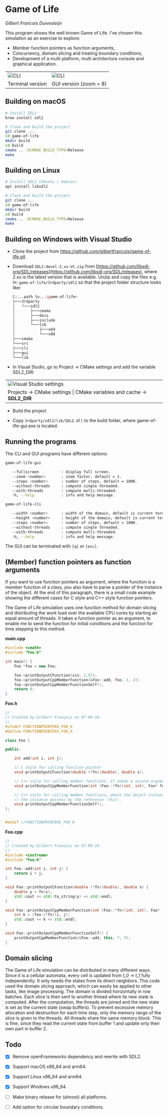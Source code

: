 # Game of Life
_Gilbert Francois Duivesteijn_

This program shows the well known Game of Life. I've chosen this simulation as an exercise to explore:

* Member function pointers as function arguments,
* Concurrency, domain slicing and treating boundary conditions,
* Development of a multi platform, multi architecture console and graphical application.



|                                            |                                                  |
| ------------------------------------------ | ------------------------------------------------ |
| ![CLI](./assets/images/screenshot_cli.png) | ![CLI](./assets/images/screenshot_gui_zoom8.png) |
| Terminal version                           | GUI version (zoom = 8)                           |



## Building on macOS

```sh
# Install SDL2
brew install sdl2

# Clone and build the project
git clone ...
cd game-of-life
mkdir build
cd build
cmake .. -DCMAKE_BUILD_TYPE=Release
make

```



## Building on Linux

```sh
# Install SDL2 (Ubuntu / Debian)
apt install libsdl2

# Clone and build the project
git clone ...
cd game-of-life
mkdir build
cd build
cmake .. -DCMAKE_BUILD_TYPE=Release
make
```



## Building on Windows with Visual Studio

- Clone the project from https://github.com/gilbertfrancois/game-of-life.git
- Download `SDL2-devel-2.xx-VC.zip` from [https://github.com/libsdl-org/SDL/releases](https://github.com/libsdl-org/SDL/releases), where 2.xx is the latest version that is available.  Unzip and copy the files e.g. in: `game-of-life/3rdparty/sdl2` so that the project folder structure looks like:

	```sh
	C:...path to...\game-of-life>
	├───3rdparty
	│   └───sdl2
	│       ├───cmake
	│       ├───docs
	│       ├───include
	│       └───lib
	│           ├───x64
	│           └───x86
	├───cmake
	└───src
    ├───cli
    ├───gui
    └───lib
	```

- In Visual Studio, go to Project -> CMake settings and add the variable SDL2_DIR:

|                                                              |
| ------------------------------------------------------------ |
| ![Visual Studio settings](./assets/images/vs2022_cmake_settings.png) |
| Projects -> CMake settings \| CMake variables and cache -> **SDL2_DIR <path>** |

- Build the project

- Copy `3rdparty/sdl2/lib/SDL2.dll` to the build folder, where game-of-life-gui.exe is located.



## Running the programs

The CLI and GUI programs have different options:

```sh
game-of-life-gui

   --fullscreen          : display full screen.
   --zoom <number>       : zoom factor, default = 1.
   --steps <number>      : number of steps, default = 1000.
   --without-threads     : compute single threaded.
   --with-threads        : compute multi-threaded.
   -h, --help            : info and help message.
```

```sh
game-of-life-cli

   --width <number>      : width of the domain, default is current terminal width.
   --height <number>     : height of the domain, default is current terminal height.
   --steps <number>      : number of steps, default = 1000.
   --without-threads     : compute single threaded.
   --with-threads        : compute multi-threaded.
   -h, --help            : info and help message.
```

The GUI can be terminated with `[q]` or `[esc]`.



## (Member) function pointers as function arguments

If you want to use function pointers as argument, where the function is a member function of a class, you also have to parse a pointer of the instance of the object. At the end of this paragraph, there is a small code example showing the different cases for C style and C++ style function pointers.

The Game of Life simulation uses one function method for domain slicing and distributing the work load over the available CPU cores by starting an equal amount of threads. It takes a function pointer as an argument, to enable me to send the function for initial conditions and the function for time stepping to this method.



**main.cpp**

```c++
#include <cmath>
#include "Foo.h"

int main() {
    Foo *foo = new Foo;

    foo->printOutputCFunction(sin, 1.57);
    foo->printOutputCppMemberFunction(&Foo::add, foo, 1, 2);
    foo->printOutputCppMemberFunctionSelf();
    return 0;
}
```

**Foo.h**
```c++
//
// Created by Gilbert François on 07-09-16.
//
#ifndef FUNCTIONPOINTERS_FOO_H
#define FUNCTIONPOINTERS_FOO_H

class Foo {

public:

    int add(int i, int j);

    // C style for calling function pointer
    void printOutputCFunction(double (*fn)(double), double x);

    // C++ style for calling member functions. It needs a second argument for the reference to the instance
    void printOutputCppMemberFunction(int (Foo::*fn)(int, int), Foo* foo, int i, int j);

    // C++ style for calling member functions, where the object instance calls one of its own functions and providing
    // the instance pointer by the reference 'this'.
    void printOutputCppMemberFunctionSelf();
};


#endif //FUNCTIONPOINTERS_FOO_H
```

**Foo.cpp**
```c++
//
// Created by Gilbert François on 07-09-16.
//
#include <iostream>
#include "Foo.h"

int Foo::add(int i, int j) {
    return i + j;
}

void Foo::printOutputCFunction(double (*fn)(double), double x) {
    double y = fn(x);
    std::cout << std::to_string(y) << std::endl;
}

void Foo::printOutputCppMemberFunction(int (Foo::*fn)(int, int), Foo* foo, int i, int j) {
    int k = (foo->*fn)(i, j);
    std::cout << k << std::endl;
}

void Foo::printOutputCppMemberFunctionSelf() {
    printOutputCppMemberFunction(&Foo::add, this, 7, 3);
}
```



## Domain slicing

The Game of Life simulation can be distributed in many different ways. Since it is a cellular automata, every cell is updated from *t_0* -> *t_1* fully independently. It only needs the states from its direct neighbors. This code used the domain slicing approach, which can easily be applied to other tasks, like image processing. The domain is divided horizontally in row batches. Each slice is then sent to another thread where its new state is computed. After the computation, the threads are joined and the new state is set as the current state (swap buffers). To prevent excessive memory allocation and destruction for each time step, only the memory range of the slice is given to the threads. All threads share the same memory block. This is fine, since they read the current state from buffer 1 and update only their own part in buffer 2.



## Todo

- [x] Remove openFrameworks dependency and rewrite with SDL2.
- [x] Support macOS x86_64 and arm64.
- [x] Support Linux x86_64 and arm64.
- [x] Support Windows x86_64.
- [ ] Make binary release for (almost) all platforms.
- [ ] Add option for circular boundary conditions.



